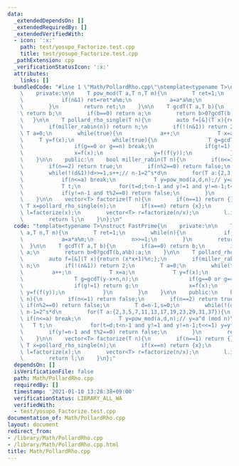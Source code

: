 ```yaml
---
data:
  _extendedDependsOn: []
  _extendedRequiredBy: []
  _extendedVerifiedWith:
  - icon: ':x:'
    path: test/yosupo_Factorize.test.cpp
    title: test/yosupo_Factorize.test.cpp
  _pathExtension: cpp
  _verificationStatusIcon: ':x:'
  attributes:
    links: []
  bundledCode: "#line 1 \"Math/PollardRho.cpp\"\ntemplate<typename T>\nstruct FastPrime{\n\
    \    private:\n\n    T pow_mod(T a,T n,T m){\n        T ret=1;\n        while(n){\n\
    \            if(n&1) ret=ret*a%m;\n            a=a*a%m;\n            n>>=1;\n\
    \        }\n        return ret;\n    }\n\n    T gcdT(T a,T b){\n        if(a==0)\
    \ return b;\n        if(b==0) return a;\n        return b>0?gcdT(b,a%b):a;\n \
    \   }\n\n    T pollard_rho_single(T n){\n        auto f=[&](T x){return (x*x+1)%n;};\n\
    \        if(miller_rabin(n)) return n;\n        if(!(n&1)) return 2;\n       \
    \ T a=0;\n        while(true){\n            a++;\n            T x=a;\n       \
    \     T y=f(x);\n            while(true){\n                T g=gcdT(y-x+n,n);\n\
    \                if(g==0 or g==n) break;\n                if(g!=1) return g;\n\
    \                x=f(x);\n                y=f(f(y));\n            }\n        }\n\
    \    }\n\n    public:\n    bool miller_rabin(T n){\n        if(n<=1) return false;\n\
    \        if(n==2) return true;\n        if(n%2==0) return false;\n        T d=n-1,s=0;\n\
    \        while(!(d&1))d>>=1,s++;// n-1=2^s*d\n        for(T a:{2,3,5,7,11,13,17,19,23,29,31,37}){\n\
    \            if(n<=a) break;\n            T y=pow_mod(a,d,n);// y=a^d (mod n)\n\
    \            T t;\n            for(t=d;t<n-1 and y!=1 and y!=n-1;t<<=1) y=y*y%n;\n\
    \            if(y!=n-1 and t%2==0) return false;\n        }\n        return true;\n\
    \    }\n\n    vector<T> factorize(T n){\n        if(n==1) return {};\n       \
    \ T x=pollard_rho_single(n);\n        if(x==n) return {x};\n        vector<T>\
    \ l=factorize(x);\n        vector<T> r=factorize(n/x);\n        l.insert(l.end(),r.begin(),r.end());\n\
    \        return l;\n    }\n};\n"
  code: "template<typename T>\nstruct FastPrime{\n    private:\n\n    T pow_mod(T\
    \ a,T n,T m){\n        T ret=1;\n        while(n){\n            if(n&1) ret=ret*a%m;\n\
    \            a=a*a%m;\n            n>>=1;\n        }\n        return ret;\n  \
    \  }\n\n    T gcdT(T a,T b){\n        if(a==0) return b;\n        if(b==0) return\
    \ a;\n        return b>0?gcdT(b,a%b):a;\n    }\n\n    T pollard_rho_single(T n){\n\
    \        auto f=[&](T x){return (x*x+1)%n;};\n        if(miller_rabin(n)) return\
    \ n;\n        if(!(n&1)) return 2;\n        T a=0;\n        while(true){\n   \
    \         a++;\n            T x=a;\n            T y=f(x);\n            while(true){\n\
    \                T g=gcdT(y-x+n,n);\n                if(g==0 or g==n) break;\n\
    \                if(g!=1) return g;\n                x=f(x);\n               \
    \ y=f(f(y));\n            }\n        }\n    }\n\n    public:\n    bool miller_rabin(T\
    \ n){\n        if(n<=1) return false;\n        if(n==2) return true;\n       \
    \ if(n%2==0) return false;\n        T d=n-1,s=0;\n        while(!(d&1))d>>=1,s++;//\
    \ n-1=2^s*d\n        for(T a:{2,3,5,7,11,13,17,19,23,29,31,37}){\n           \
    \ if(n<=a) break;\n            T y=pow_mod(a,d,n);// y=a^d (mod n)\n         \
    \   T t;\n            for(t=d;t<n-1 and y!=1 and y!=n-1;t<<=1) y=y*y%n;\n    \
    \        if(y!=n-1 and t%2==0) return false;\n        }\n        return true;\n\
    \    }\n\n    vector<T> factorize(T n){\n        if(n==1) return {};\n       \
    \ T x=pollard_rho_single(n);\n        if(x==n) return {x};\n        vector<T>\
    \ l=factorize(x);\n        vector<T> r=factorize(n/x);\n        l.insert(l.end(),r.begin(),r.end());\n\
    \        return l;\n    }\n};"
  dependsOn: []
  isVerificationFile: false
  path: Math/PollardRho.cpp
  requiredBy: []
  timestamp: '2021-01-10 13:28:38+09:00'
  verificationStatus: LIBRARY_ALL_WA
  verifiedWith:
  - test/yosupo_Factorize.test.cpp
documentation_of: Math/PollardRho.cpp
layout: document
redirect_from:
- /library/Math/PollardRho.cpp
- /library/Math/PollardRho.cpp.html
title: Math/PollardRho.cpp
---
```

